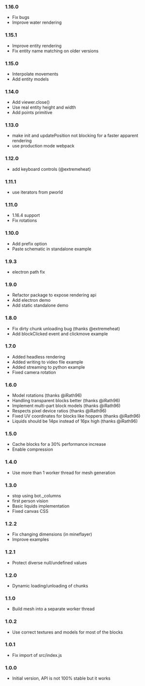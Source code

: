 ### 1.16.0

* Fix bugs
* Improve water rendering

### 1.15.1

* Improve entity rendering
* Fix entity name matching on older versions

### 1.15.0

* Interpolate movements
* Add entity models

### 1.14.0

* Add viewer.close()
* Use real entity height and width
* Add points primitive

### 1.13.0

* make init and updatePosition not blocking for a faster apparent rendering
* use production mode webpack

### 1.12.0
* add keyboard controls (@extremeheat)

### 1.11.1
* use iterators from pworld

### 1.11.0
* 1.16.4 support
* Fix rotations

### 1.10.0

* Add prefix option
* Paste schematic in standalone example

### 1.9.3

* electron path fix

### 1.9.0

* Refactor package to expose rendering api
* Add electron demo
* Add static standalone demo

### 1.8.0

* Fix dirty chunk unloading bug (thanks @extremeheat)
* Add blockClicked event and clickmove example

### 1.7.0

* Added headless rendering
* Added writing to video file example
* Added streaming to python example
* Fixed camera rotation

### 1.6.0

* Model rotations (thanks @iRath96)
* Handling transparent blocks better (thanks @iRath96)
* Implement multi-part block models (thanks @iRath96)
* Respects pixel device ratios (thanks @iRath96)
* Fixed UV coordinates for blocks like hoppers (thanks @iRath96)
* Liquids should be 14px instead of 16px high (thanks @iRath96)

### 1.5.0

* Cache blocks for a 30% performance increase
* Enable compression

### 1.4.0

* Use more than 1 worker thread for mesh generation

### 1.3.0

* stop using bot._columns
* first person vision
* Basic liquids implementation
* Fixed canvas CSS

### 1.2.2

* Fix changing dimensions (in mineflayer)
* Improve examples

### 1.2.1

* Protect diverse null/undefined values

### 1.2.0

* Dynamic loading/unloading of chunks

### 1.1.0

* Build mesh into a separate worker thread

### 1.0.2

* Use correct textures and models for most of the blocks

### 1.0.1

* Fix import of src/index.js

### 1.0.0

* Initial version, API is not 100% stable but it works
